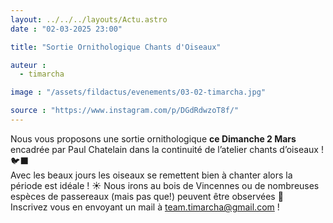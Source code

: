 ```yaml
---
layout: ../../../layouts/Actu.astro
date : "02-03-2025 23:00"

title: "Sortie Ornithologique Chants d'Oiseaux"

auteur :
  - timarcha

image : "/assets/fildactus/evenements/03-02-timarcha.jpg"

source : "https://www.instagram.com/p/DGdRdwzoT8f/"
---
```


Nous vous proposons une sortie ornithologique __ce Dimanche 2 Mars__ encadrée par Paul Chatelain dans la continuité de l’atelier chants d’oiseaux ! 🐦‍⬛  
Avec les beaux jours les oiseaux se remettent bien à chanter alors la période est idéale ! ☀️ Nous irons au bois de Vincennes ou de nombreuses espèces de passereaux (mais pas que!) peuvent être observées 🌳  
Inscrivez vous en envoyant un mail à team.timarcha@gmail.com !